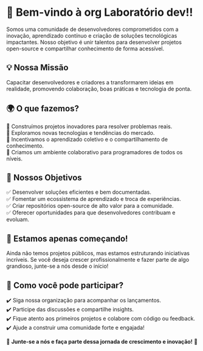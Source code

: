 # 🚀 Bem-vindo à org Laboratório dev!!

Somos uma comunidade de desenvolvedores comprometidos com a inovação, aprendizado contínuo e criação de soluções tecnológicas impactantes. Nosso objetivo é unir talentos para desenvolver projetos open-source e compartilhar conhecimento de forma acessível.

## 💡 Nossa Missão
Capacitar desenvolvedores e criadores a transformarem ideias em realidade, promovendo colaboração, boas práticas e tecnologia de ponta.

## 🌍 O que fazemos?
🔹 Construímos projetos inovadores para resolver problemas reais.  
🔹 Exploramos novas tecnologias e tendências do mercado.  
🔹 Incentivamos o aprendizado coletivo e o compartilhamento de conhecimento.  
🔹 Criamos um ambiente colaborativo para programadores de todos os níveis.  

## 🚀 Nossos Objetivos
✅ Desenvolver soluções eficientes e bem documentadas.  
✅ Fomentar um ecossistema de aprendizado e troca de experiências.  
✅ Criar repositórios open-source de alto valor para a comunidade.  
✅ Oferecer oportunidades para que desenvolvedores contribuam e evoluam.  

## 🌱 Estamos apenas começando!
Ainda não temos projetos públicos, mas estamos estruturando iniciativas incríveis. Se você deseja crescer profissionalmente e fazer parte de algo grandioso, junte-se a nós desde o início!

## 🤝 Como você pode participar?
✔️ Siga nossa organização para acompanhar os lançamentos.  
✔️ Participe das discussões e compartilhe insights.  
✔️ Fique atento aos primeiros projetos e colabore com código ou feedback.  
✔️ Ajude a construir uma comunidade forte e engajada!  

📢 **Junte-se a nós e faça parte dessa jornada de crescimento e inovação!** 🚀  
